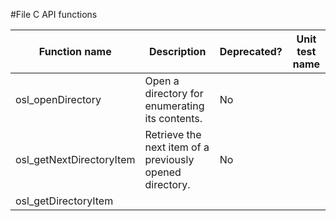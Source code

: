 #File C API functions

| Function name            | Description                                    | Deprecated?  | Unit test name |
| ------------------------ | ---------------------------------------------- | ------------ | -------------- |
| osl_openDirectory        | Open a directory for enumerating its contents. | No           |                |
| osl_getNextDirectoryItem | Retrieve the next item of a previously opened directory. | No           |                |
| osl_getDirectoryItem
